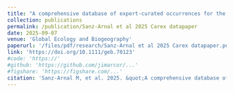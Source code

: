 ```yaml
---
title: "A comprehensive database of expert-curated occurrences for the genus <i>Carex</i> L. (Cyperaceae)"
collection: publications
permalink: /publication/Sanz-Arnal et al 2025 Carex datapaper
date: 2025-09-07
venue: 'Global Ecology and Biogeography'
paperurl: '/files/pdf/research/Sanz-Arnal et al 2025 Carex datapaper.pdf'
link: 'https://doi.org/10.1111/geb.70123'
#code: 'https://'
#github: 'https://github.com/jimarcor/...'
#figshare: 'https://figshare.com/...'
citation: 'Sanz-Arnal M, et al. 2025. &quot;A comprehensive database of expert-curated occurrences for the genus <i>Carex</i> L. (Cyperaceae)&quot; <i>Global Ecology and Biogeography</i> 0: 000. doi:10.1111/geb.70123'
---
```

